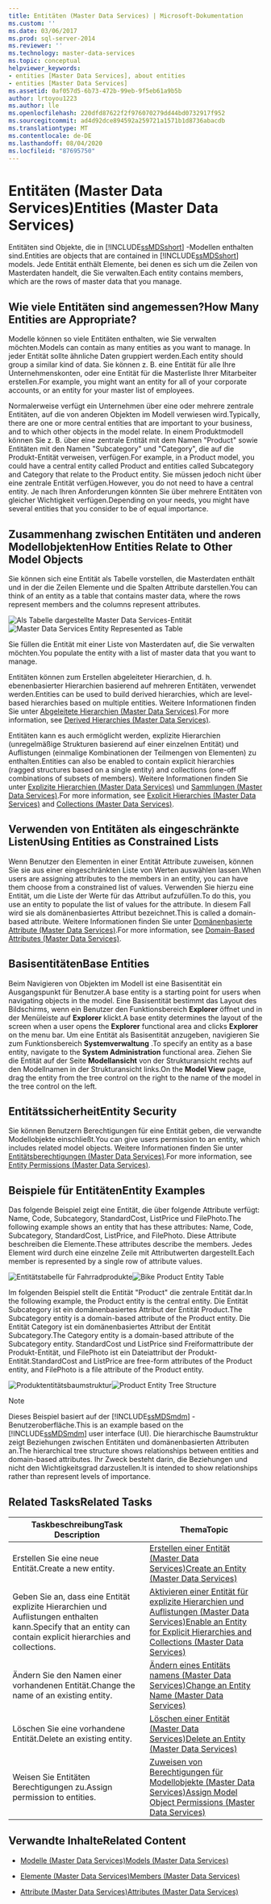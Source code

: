 ```yaml
---
title: Entitäten (Master Data Services) | Microsoft-Dokumentation
ms.custom: ''
ms.date: 03/06/2017
ms.prod: sql-server-2014
ms.reviewer: ''
ms.technology: master-data-services
ms.topic: conceptual
helpviewer_keywords:
- entities [Master Data Services], about entities
- entities [Master Data Services]
ms.assetid: 0af057d5-6b73-472b-99eb-9f5eb61a9b5b
author: lrtoyou1223
ms.author: lle
ms.openlocfilehash: 220dfd87622f2f976070279dd44bd0732917f952
ms.sourcegitcommit: ad4d92dce894592a259721a1571b1d8736abacdb
ms.translationtype: MT
ms.contentlocale: de-DE
ms.lasthandoff: 08/04/2020
ms.locfileid: "87695750"
---
```

# <a name="entities-master-data-services"></a><span data-ttu-id="663c9-102">Entitäten (Master Data Services)</span><span class="sxs-lookup"><span data-stu-id="663c9-102">Entities (Master Data Services)</span></span>
  <span data-ttu-id="663c9-103">Entitäten sind Objekte, die in [!INCLUDE[ssMDSshort](../includes/ssmdsshort-md.md)] -Modellen enthalten sind.</span><span class="sxs-lookup"><span data-stu-id="663c9-103">Entities are objects that are contained in [!INCLUDE[ssMDSshort](../includes/ssmdsshort-md.md)] models.</span></span> <span data-ttu-id="663c9-104">Jede Entität enthält Elemente, bei denen es sich um die Zeilen von Masterdaten handelt, die Sie verwalten.</span><span class="sxs-lookup"><span data-stu-id="663c9-104">Each entity contains members, which are the rows of master data that you manage.</span></span>  
  
## <a name="how-many-entities-are-appropriate"></a><span data-ttu-id="663c9-105">Wie viele Entitäten sind angemessen?</span><span class="sxs-lookup"><span data-stu-id="663c9-105">How Many Entities are Appropriate?</span></span>  
 <span data-ttu-id="663c9-106">Modelle können so viele Entitäten enthalten, wie Sie verwalten möchten.</span><span class="sxs-lookup"><span data-stu-id="663c9-106">Models can contain as many entities as you want to manage.</span></span> <span data-ttu-id="663c9-107">In jeder Entität sollte ähnliche Daten gruppiert werden.</span><span class="sxs-lookup"><span data-stu-id="663c9-107">Each entity should group a similar kind of data.</span></span> <span data-ttu-id="663c9-108">Sie können z. B. eine Entität für alle Ihre Unternehmenskonten, oder eine Entität für die Masterliste Ihrer Mitarbeiter erstellen.</span><span class="sxs-lookup"><span data-stu-id="663c9-108">For example, you might want an entity for all of your corporate accounts, or an entity for your master list of employees.</span></span>  
  
 <span data-ttu-id="663c9-109">Normalerweise verfügt ein Unternehmen über eine oder mehrere zentrale Entitäten, auf die von anderen Objekten im Modell verwiesen wird.</span><span class="sxs-lookup"><span data-stu-id="663c9-109">Typically, there are one or more central entities that are important to your business, and to which other objects in the model relate.</span></span> <span data-ttu-id="663c9-110">In einem Produktmodell können Sie z. B. über eine zentrale Entität mit dem Namen "Product" sowie Entitäten mit den Namen "Subcategory" und "Category", die auf die Produkt-Entität verweisen, verfügen.</span><span class="sxs-lookup"><span data-stu-id="663c9-110">For example, in a Product model, you could have a central entity called Product and entities called Subcategory and Category that relate to the Product entity.</span></span> <span data-ttu-id="663c9-111">Sie müssen jedoch nicht über eine zentrale Entität verfügen.</span><span class="sxs-lookup"><span data-stu-id="663c9-111">However, you do not need to have a central entity.</span></span> <span data-ttu-id="663c9-112">Je nach Ihren Anforderungen könnten Sie über mehrere Entitäten von gleicher Wichtigkeit verfügen.</span><span class="sxs-lookup"><span data-stu-id="663c9-112">Depending on your needs, you might have several entities that you consider to be of equal importance.</span></span>  
  
## <a name="how-entities-relate-to-other-model-objects"></a><span data-ttu-id="663c9-113">Zusammenhang zwischen Entitäten und anderen Modellobjekten</span><span class="sxs-lookup"><span data-stu-id="663c9-113">How Entities Relate to Other Model Objects</span></span>  
 <span data-ttu-id="663c9-114">Sie können sich eine Entität als Tabelle vorstellen, die Masterdaten enthält und in der die Zeilen Elemente und die Spalten Attribute darstellen.</span><span class="sxs-lookup"><span data-stu-id="663c9-114">You can think of an entity as a table that contains master data, where the rows represent members and the columns represent attributes.</span></span>  
  
 <span data-ttu-id="663c9-115">![Als Tabelle dargestellte Master Data Services-Entität](../../2014/master-data-services/media/mds-conc-entity-table.gif "Als Tabelle dargestellte Master Data Services-Entität")</span><span class="sxs-lookup"><span data-stu-id="663c9-115">![Master Data Services Entity Represented as Table](../../2014/master-data-services/media/mds-conc-entity-table.gif "Master Data Services Entity Represented as Table")</span></span>  
  
 <span data-ttu-id="663c9-116">Sie füllen die Entität mit einer Liste von Masterdaten auf, die Sie verwalten möchten.</span><span class="sxs-lookup"><span data-stu-id="663c9-116">You populate the entity with a list of master data that you want to manage.</span></span>  
  
 <span data-ttu-id="663c9-117">Entitäten können zum Erstellen abgeleiteter Hierarchien, d. h. ebenenbasierter Hierarchien basierend auf mehreren Entitäten, verwendet werden.</span><span class="sxs-lookup"><span data-stu-id="663c9-117">Entities can be used to build derived hierarchies, which are level-based hierarchies based on multiple entities.</span></span> <span data-ttu-id="663c9-118">Weitere Informationen finden Sie unter [Abgeleitete Hierarchien &#40;Master Data Services&#41;](derived-hierarchies-master-data-services.md).</span><span class="sxs-lookup"><span data-stu-id="663c9-118">For more information, see [Derived Hierarchies &#40;Master Data Services&#41;](derived-hierarchies-master-data-services.md).</span></span>  
  
 <span data-ttu-id="663c9-119">Entitäten kann es auch ermöglicht werden, explizite Hierarchien (unregelmäßige Strukturen basierend auf einer einzelnen Entität) und Auflistungen (einmalige Kombinationen der Teilmengen von Elementen) zu enthalten.</span><span class="sxs-lookup"><span data-stu-id="663c9-119">Entities can also be enabled to contain explicit hierarchies (ragged structures based on a single entity) and collections (one-off combinations of subsets of members).</span></span> <span data-ttu-id="663c9-120">Weitere Informationen finden Sie unter [Explizite Hierarchien &#40;Master Data Services&#41;](../../2014/master-data-services/explicit-hierarchies-master-data-services.md) und [Sammlungen &#40;Master Data Services&#41;](../../2014/master-data-services/collections-master-data-services.md).</span><span class="sxs-lookup"><span data-stu-id="663c9-120">For more information, see [Explicit Hierarchies &#40;Master Data Services&#41;](../../2014/master-data-services/explicit-hierarchies-master-data-services.md) and [Collections &#40;Master Data Services&#41;](../../2014/master-data-services/collections-master-data-services.md).</span></span>  
  
## <a name="using-entities-as-constrained-lists"></a><span data-ttu-id="663c9-121">Verwenden von Entitäten als eingeschränkte Listen</span><span class="sxs-lookup"><span data-stu-id="663c9-121">Using Entities as Constrained Lists</span></span>  
 <span data-ttu-id="663c9-122">Wenn Benutzer den Elementen in einer Entität Attribute zuweisen, können Sie sie aus einer eingeschränkten Liste von Werten auswählen lassen.</span><span class="sxs-lookup"><span data-stu-id="663c9-122">When users are assigning attributes to the members in an entity, you can have them choose from a constrained list of values.</span></span> <span data-ttu-id="663c9-123">Verwenden Sie hierzu eine Entität, um die Liste der Werte für das Attribut aufzufüllen.</span><span class="sxs-lookup"><span data-stu-id="663c9-123">To do this, you use an entity to populate the list of values for the attribute.</span></span> <span data-ttu-id="663c9-124">In diesem Fall wird sie als domänenbasiertes Attribut bezeichnet.</span><span class="sxs-lookup"><span data-stu-id="663c9-124">This is called a domain-based attribute.</span></span> <span data-ttu-id="663c9-125">Weitere Informationen finden Sie unter [Domänenbasierte Attribute &#40;Master Data Services&#41;](../../2014/master-data-services/domain-based-attributes-master-data-services.md).</span><span class="sxs-lookup"><span data-stu-id="663c9-125">For more information, see [Domain-Based Attributes &#40;Master Data Services&#41;](../../2014/master-data-services/domain-based-attributes-master-data-services.md).</span></span>  
  
## <a name="base-entities"></a><span data-ttu-id="663c9-126">Basisentitäten</span><span class="sxs-lookup"><span data-stu-id="663c9-126">Base Entities</span></span>  
 <span data-ttu-id="663c9-127">Beim Navigieren von Objekten im Modell ist eine Basisentität ein Ausgangspunkt für Benutzer.</span><span class="sxs-lookup"><span data-stu-id="663c9-127">A base entity is a starting point for users when navigating objects in the model.</span></span> <span data-ttu-id="663c9-128">Eine Basisentität bestimmt das Layout des Bildschirms, wenn ein Benutzer den Funktionsbereich **Explorer** öffnet und in der Menüleiste auf **Explorer** klickt.</span><span class="sxs-lookup"><span data-stu-id="663c9-128">A base entity determines the layout of the screen when a user opens the **Explorer** functional area and clicks **Explorer** on the menu bar.</span></span> <span data-ttu-id="663c9-129">Um eine Entität als Basisentität anzugeben, navigieren Sie zum Funktionsbereich **Systemverwaltung** .</span><span class="sxs-lookup"><span data-stu-id="663c9-129">To specify an entity as a base entity, navigate to the **System Administration** functional area.</span></span> <span data-ttu-id="663c9-130">Ziehen Sie die Entität auf der Seite **Modellansicht** von der Strukturansicht rechts auf den Modellnamen in der Strukturansicht links.</span><span class="sxs-lookup"><span data-stu-id="663c9-130">On the **Model View** page, drag the entity from the tree control on the right to the name of the model in the tree control on the left.</span></span>  
  
## <a name="entity-security"></a><span data-ttu-id="663c9-131">Entitätssicherheit</span><span class="sxs-lookup"><span data-stu-id="663c9-131">Entity Security</span></span>  
 <span data-ttu-id="663c9-132">Sie können Benutzern Berechtigungen für eine Entität geben, die verwandte Modellobjekte einschließt.</span><span class="sxs-lookup"><span data-stu-id="663c9-132">You can give users permission to an entity, which includes related model objects.</span></span> <span data-ttu-id="663c9-133">Weitere Informationen finden Sie unter [Entitätsberechtigungen &#40;Master Data Services&#41;](../../2014/master-data-services/entity-permissions-master-data-services.md).</span><span class="sxs-lookup"><span data-stu-id="663c9-133">For more information, see [Entity Permissions &#40;Master Data Services&#41;](../../2014/master-data-services/entity-permissions-master-data-services.md).</span></span>  
  
## <a name="entity-examples"></a><span data-ttu-id="663c9-134">Beispiele für Entitäten</span><span class="sxs-lookup"><span data-stu-id="663c9-134">Entity Examples</span></span>  
 <span data-ttu-id="663c9-135">Das folgende Beispiel zeigt eine Entität, die über folgende Attribute verfügt: Name, Code, Subcategory, StandardCost, ListPrice und FilePhoto.</span><span class="sxs-lookup"><span data-stu-id="663c9-135">The following example shows an entity that has these attributes: Name, Code, Subcategory, StandardCost, ListPrice, and FilePhoto.</span></span> <span data-ttu-id="663c9-136">Diese Attribute beschreiben die Elemente.</span><span class="sxs-lookup"><span data-stu-id="663c9-136">These attributes describe the members.</span></span> <span data-ttu-id="663c9-137">Jedes Element wird durch eine einzelne Zeile mit Attributwerten dargestellt.</span><span class="sxs-lookup"><span data-stu-id="663c9-137">Each member is represented by a single row of attribute values.</span></span>  
  
 <span data-ttu-id="663c9-138">![Entitätstabelle für Fahrradprodukte](../../2014/master-data-services/media/mds-conc-entity-table-w-data.gif "Entitätstabelle für Fahrradprodukte")</span><span class="sxs-lookup"><span data-stu-id="663c9-138">![Bike Product Entity Table](../../2014/master-data-services/media/mds-conc-entity-table-w-data.gif "Bike Product Entity Table")</span></span>  
  
 <span data-ttu-id="663c9-139">Im folgenden Beispiel stellt die Entität "Product" die zentrale Entität dar.</span><span class="sxs-lookup"><span data-stu-id="663c9-139">In the following example, the Product entity is the central entity.</span></span> <span data-ttu-id="663c9-140">Die Entität Subcategory ist ein domänenbasiertes Attribut der Entität Product.</span><span class="sxs-lookup"><span data-stu-id="663c9-140">The Subcategory entity is a domain-based attribute of the Product entity.</span></span> <span data-ttu-id="663c9-141">Die Entität Category ist ein domänenbasiertes Attribut der Entität Subcategory.</span><span class="sxs-lookup"><span data-stu-id="663c9-141">The Category entity is a domain-based attribute of the Subcategory entity.</span></span> <span data-ttu-id="663c9-142">StandardCost und ListPrice sind Freiformattribute der Produkt-Entität, und FilePhoto ist ein Dateiattribut der Produkt-Entität.</span><span class="sxs-lookup"><span data-stu-id="663c9-142">StandardCost and ListPrice are free-form attributes of the Product entity, and FilePhoto is a file attribute of the Product entity.</span></span>  
  
 <span data-ttu-id="663c9-143">![Produktentitätsbaumstruktur](../../2014/master-data-services/media/mds-conc-entity-ui.gif "Produktentitätsbaumstruktur")</span><span class="sxs-lookup"><span data-stu-id="663c9-143">![Product Entity Tree Structure](../../2014/master-data-services/media/mds-conc-entity-ui.gif "Product Entity Tree Structure")</span></span>  
  
> [!NOTE]  
>  <span data-ttu-id="663c9-144">Dieses Beispiel basiert auf der [!INCLUDE[ssMDSmdm](../includes/ssmdsmdm-md.md)] -Benutzeroberfläche.</span><span class="sxs-lookup"><span data-stu-id="663c9-144">This is an example based on the [!INCLUDE[ssMDSmdm](../includes/ssmdsmdm-md.md)] user interface (UI).</span></span> <span data-ttu-id="663c9-145">Die hierarchische Baumstruktur zeigt Beziehungen zwischen Entitäten und domänenbasierten Attributen an.</span><span class="sxs-lookup"><span data-stu-id="663c9-145">The hierarchical tree structure shows relationships between entities and domain-based attributes.</span></span> <span data-ttu-id="663c9-146">Ihr Zweck besteht darin, die Beziehungen und nicht den Wichtigkeitsgrad darzustellen.</span><span class="sxs-lookup"><span data-stu-id="663c9-146">It is intended to show relationships rather than represent levels of importance.</span></span>  
  
## <a name="related-tasks"></a><span data-ttu-id="663c9-147">Related Tasks</span><span class="sxs-lookup"><span data-stu-id="663c9-147">Related Tasks</span></span>  
  
|<span data-ttu-id="663c9-148">Taskbeschreibung</span><span class="sxs-lookup"><span data-stu-id="663c9-148">Task Description</span></span>|<span data-ttu-id="663c9-149">Thema</span><span class="sxs-lookup"><span data-stu-id="663c9-149">Topic</span></span>|  
|----------------------|-----------|  
|<span data-ttu-id="663c9-150">Erstellen Sie eine neue Entität.</span><span class="sxs-lookup"><span data-stu-id="663c9-150">Create a new entity.</span></span>|[<span data-ttu-id="663c9-151">Erstellen einer Entität &#40;Master Data Services&#41;</span><span class="sxs-lookup"><span data-stu-id="663c9-151">Create an Entity &#40;Master Data Services&#41;</span></span>](../../2014/master-data-services/create-an-entity-master-data-services.md)|  
|<span data-ttu-id="663c9-152">Geben Sie an, dass eine Entität explizite Hierarchien und Auflistungen enthalten kann.</span><span class="sxs-lookup"><span data-stu-id="663c9-152">Specify that an entity can contain explicit hierarchies and collections.</span></span>|[<span data-ttu-id="663c9-153">Aktivieren einer Entität für explizite Hierarchien und Auflistungen &#40;Master Data Services&#41;</span><span class="sxs-lookup"><span data-stu-id="663c9-153">Enable an Entity for Explicit Hierarchies and Collections &#40;Master Data Services&#41;</span></span>](../../2014/master-data-services/enable-an-entity-for-explicit-hierarchies-and-collections-master-data-services.md)|  
|<span data-ttu-id="663c9-154">Ändern Sie den Namen einer vorhandenen Entität.</span><span class="sxs-lookup"><span data-stu-id="663c9-154">Change the name of an existing entity.</span></span>|[<span data-ttu-id="663c9-155">Ändern eines Entitäts namens &#40;Master Data Services&#41;</span><span class="sxs-lookup"><span data-stu-id="663c9-155">Change an Entity Name &#40;Master Data Services&#41;</span></span>](edit-an-entity-master-data-services.md)|  
|<span data-ttu-id="663c9-156">Löschen Sie eine vorhandene Entität.</span><span class="sxs-lookup"><span data-stu-id="663c9-156">Delete an existing entity.</span></span>|[<span data-ttu-id="663c9-157">Löschen einer Entität &#40;Master Data Services&#41;</span><span class="sxs-lookup"><span data-stu-id="663c9-157">Delete an Entity &#40;Master Data Services&#41;</span></span>](../../2014/master-data-services/delete-an-entity-master-data-services.md)|  
|<span data-ttu-id="663c9-158">Weisen Sie Entitäten Berechtigungen zu.</span><span class="sxs-lookup"><span data-stu-id="663c9-158">Assign permission to entities.</span></span>|[<span data-ttu-id="663c9-159">Zuweisen von Berechtigungen für Modellobjekte &#40;Master Data Services&#41;</span><span class="sxs-lookup"><span data-stu-id="663c9-159">Assign Model Object Permissions &#40;Master Data Services&#41;</span></span>](../../2014/master-data-services/assign-model-object-permissions-master-data-services.md)|  
  
## <a name="related-content"></a><span data-ttu-id="663c9-160">Verwandte Inhalte</span><span class="sxs-lookup"><span data-stu-id="663c9-160">Related Content</span></span>  
  
-   [<span data-ttu-id="663c9-161">Modelle &#40;Master Data Services&#41;</span><span class="sxs-lookup"><span data-stu-id="663c9-161">Models &#40;Master Data Services&#41;</span></span>](../../2014/master-data-services/models-master-data-services.md)  
  
-   [<span data-ttu-id="663c9-162">Elemente &#40;Master Data Services&#41;</span><span class="sxs-lookup"><span data-stu-id="663c9-162">Members &#40;Master Data Services&#41;</span></span>](../../2014/master-data-services/members-master-data-services.md)  
  
-   [<span data-ttu-id="663c9-163">Attribute &#40;Master Data Services&#41;</span><span class="sxs-lookup"><span data-stu-id="663c9-163">Attributes &#40;Master Data Services&#41;</span></span>](../../2014/master-data-services/attributes-master-data-services.md)  
  
  
